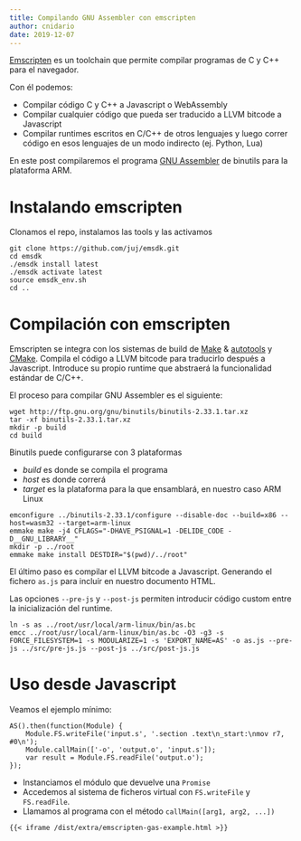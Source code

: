 ```yaml
---
title: Compilando GNU Assembler con emscripten
author: cnidario
date: 2019-12-07
---
```

[Emscripten](https://emscripten.org/) es un toolchain que permite compilar programas de C y C++ para el navegador.

Con él podemos:

- Compilar código C y C++ a Javascript o WebAssembly
- Compilar cualquier código que pueda ser traducido a LLVM bitcode a Javascript
- Compilar runtimes escritos en C/C++ de otros lenguajes y luego correr código en esos lenguajes de un modo indirecto (ej. Python, Lua)

En este post compilaremos el programa [GNU Assembler](https://ftp.gnu.org/old-gnu/Manuals/gas-2.9.1/html_node/as_3.html) de binutils para la plataforma ARM.

# Instalando emscripten

Clonamos el repo, instalamos las tools y las activamos 
``` {.console}
git clone https://github.com/juj/emsdk.git
cd emsdk
./emsdk install latest
./emsdk activate latest
source emsdk_env.sh
cd ..
```
# Compilación con emscripten

Emscripten se integra con los sistemas de build de [Make](https://www.gnu.org/software/make/) & [autotools](https://www.gnu.org/software/automake/manual/html_node/Autotools-Introduction.html) y [CMake](https://cmake.org/). Compila el código a LLVM bitcode 
para traducirlo después a Javascript. Introduce su propio runtime que abstraerá la funcionalidad estándar de C/C++.

El proceso para compilar GNU Assembler es el siguiente:
``` {.console}
wget http://ftp.gnu.org/gnu/binutils/binutils-2.33.1.tar.xz
tar -xf binutils-2.33.1.tar.xz
mkdir -p build
cd build
```
Binutils puede configurarse con 3 plataformas

  - *build* es donde se compila el programa
  - *host* es donde correrá
  - *target* es la plataforma para la que ensamblará, en nuestro caso ARM Linux

``` {.console}
emconfigure ../binutils-2.33.1/configure --disable-doc --build=x86 --host=wasm32 --target=arm-linux
emmake make -j4 CFLAGS="-DHAVE_PSIGNAL=1 -DELIDE_CODE -D__GNU_LIBRARY__"
mkdir -p ../root
emmake make install DESTDIR="$(pwd)/../root"
```
El último paso es compilar el LLVM bitcode a Javascript. Generando el fichero `as.js` para incluír en nuestro documento HTML.

Las opciones `--pre-js` y `--post-js` permiten introducir código custom entre la inicialización del runtime.
```{.console}
ln -s as ../root/usr/local/arm-linux/bin/as.bc
emcc ../root/usr/local/arm-linux/bin/as.bc -O3 -g3 -s FORCE_FILESYSTEM=1 -s MODULARIZE=1 -s 'EXPORT_NAME=AS' -o as.js --pre-js ../src/pre-js.js --post-js ../src/post-js.js
```
# Uso desde Javascript

Veamos el ejemplo mínimo:
```{.javascript}
AS().then(function(Module) {
    Module.FS.writeFile('input.s', '.section .text\n_start:\nmov r7, #0\n');
    Module.callMain(['-o', 'output.o', 'input.s']);
    var result = Module.FS.readFile('output.o');
});
```
- Instanciamos el módulo que devuelve una `Promise`
- Accedemos al sistema de ficheros virtual con `FS.writeFile` y `FS.readFile`.
- Llamamos al programa con el método `callMain([arg1, arg2, ...])`

`{{< iframe /dist/extra/emscripten-gas-example.html >}}`


